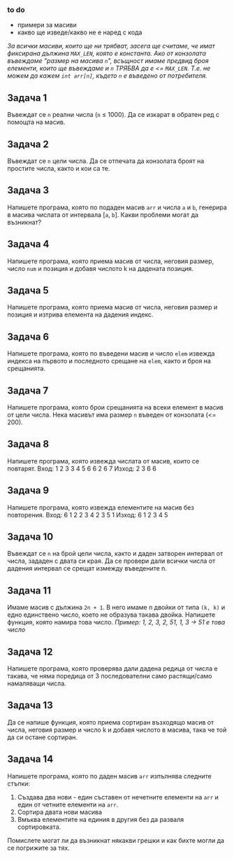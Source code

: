 ### to do
- примери за масиви
- какво ще изведе/какво не е наред с кода

_За всички масиви, които ще ни трябват, засега ще считаме, че имат фиксирана дължина `MAX_LEN`, която е константа. Ако от конзолата въвеждаме "размер на масива `n`", всъщност имаме предвид броя елементи, които ще въвеждаме и `n` *ТРЯБВА* да е <= `MAX_LEN`. Т.е. не можем да кажем `int arr[n]`, където `n` е въведено от потребителя._

## Задача 1
Въвеждат се `n` реални числа (`n` ≤ 1000). Да се изкарат в обратен ред с помощта на масив.

## Задача 2
Въвеждат се `n` цели числа. Да се отпечата да конзолата броят на простите числа, както и кои са те.

## Задача 3
Напишете програма, която по подаден масив `arr` и числа `a` и `b`, генерира в масива числата от интервала [`a`, `b`]. Какви проблеми могат да възникнат?

## Задача 4
Напишете програма, която приема масив от числа, неговия размер, число `num` и позиция и добавя числото k на дадената позиция.

## Задача 5
Напишете програма, която приема масив от числа, неговия размер и позиция и изтрива елемента на дадения индекс.

## Задача 6
Напишете програма, която по въведени масив и число `elem` извежда
индекса на първото и последното срещане на `elem`, както и броя на
срещанията.

## Задача 7
Напишете програма, която брои срещанията на всеки елемент в масив от цели числа. Нека масивът има размер `n` въведен от конзолата (<= 200).

## Задача 8
Напишете програма, която извежда числата от масив, които се
повтарят.
Вход: 1 2 3 3 4 5 6 6 2 6 7 Изход: 2 3 6 6

## Задача 9
Напишете програма, която извежда елементите на масив без повторения.
Вход: 6 1 2 2 3 4 2 3 5 1 Изход: 6 1 2 3 4 5

## Задача 10
Въвеждат се `n` на брой цели числа, както и даден затворен интервал от числа,
зададен с двата си края. Да се провери дали всички числа от дадения интервал се срещат измежду
въведените n.

## Задача 11
Имаме масив с дължина `2n + 1`. В него имаме n двойки от типа `(k, k)` и едно
единствено число, което не образува такава двойка. Напишете функция, която
намира това число.
_Пример: 1, 2, 3, 2, 51, 1, 3 -> 51 е това число_

## Задача 12
Напишете програма, която проверява дали дадена редица от числа е такава, че няма поредица от 3 последователни само растящи/само намаляващи числа.

## Задача 13
Да се напише функция, която приема сортиран възходящо масив от числа, неговия размер и число k и добавя числото в масива, така че той да си остане сортиран.

## Задача 14
Напишете програма, която по даден масив `arr` изпълнява следните стъпки:
1. Създава два нови - един съставен от нечетните елементи на `arr` и един от четните елементи на `arr`. 
2. Сортира двата нови масива
3. Вмъква елементите на единия в другия без да разваля сортировката. 

Помислете могат ли да възникнат някакви грешки и как бихте могли да се погрижите за тях.

